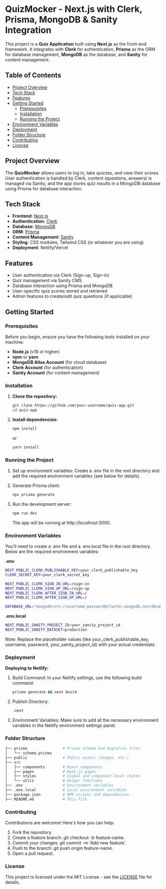 # **QuizMocker - Next.js with Clerk, Prisma, MongoDB & Sanity Integration**

This project is a **Quiz Application** built using **Next.js** as the front-end framework. It integrates with **Clerk** for authentication, **Prisma** as the ORM for database management, **MongoDB** as the database, and **Sanity** for content management.

## **Table of Contents**

- [Project Overview](#project-overview)
- [Tech Stack](#tech-stack)
- [Features](#features)
- [Getting Started](#getting-started)
  - [Prerequisites](#prerequisites)
  - [Installation](#installation)
  - [Running the Project](#running-the-project)
- [Environment Variables](#environment-variables)
- [Deployment](#deployment)
- [Folder Structure](#folder-structure)
- [Contributing](#contributing)
- [License](#license)

## **Project Overview**

The **QuizMocker** allows users to log in, take quizzes, and view their scores. User authentication is handled by Clerk, content (questions, answers) is managed via Sanity, and the app stores quiz results in a MongoDB database using Prisma for database interaction.

## **Tech Stack**

- **Frontend**: [Next.js](https://nextjs.org/)
- **Authentication**: [Clerk](https://clerk.dev/)
- **Database**: [MongoDB](https://www.mongodb.com/)
- **ORM**: [Prisma](https://www.prisma.io/)
- **Content Management**: [Sanity](https://www.sanity.io/)
- **Styling**: CSS modules, Tailwind CSS (or whatever you are using)
- **Deployment**: Netlify/Vercel

## **Features**

- User authentication via Clerk (Sign-up, Sign-in)
- Quiz management via Sanity CMS
- Database interaction using Prisma and MongoDB
- User-specific quiz scores stored and retrieved
- Admin features to create/edit quiz questions (if applicable)

## **Getting Started**

### **Prerequisites**

Before you begin, ensure you have the following tools installed on your machine:

- **Node.js** (v16 or higher)
- **npm** or **yarn**
- **MongoDB Atlas Account** (for cloud database)
- **Clerk Account** (for authentication)
- **Sanity Account** (for content management)

### **Installation**

1. **Clone the repository:**

   ```bash
   git clone https://github.com/your-username/quiz-app.git
   cd quiz-app

2. **Install dependencies:**

   ```bash
   npm install
   ```

   or
   ```bash
   yarn install
   ```

### **Running the Project**

1. Set up environment variables: Create a .env file in the root directory and add the required environment variables (see below for details).

2. Generate Prisma client:
  
   ```bash
   npx prisma generate
   ```
3. Run the development server:

   ```bash
   npm run dev
   ```

   The app will be running at http://localhost:3000.

### **Environment Variables**
   You'll need to create a .env file and a .env.local file in the root directory. Below are the required environment variables:

**.env**

   ```bash
   NEXT_PUBLIC_CLERK_PUBLISHABLE_KEY=your_clerk_publishable_key
   CLERK_SECRET_KEY=your_clerk_secret_key

   NEXT_PUBLIC_CLERK_SIGN_IN_URL=/sign-in
   NEXT_PUBLIC_CLERK_SIGN_UP_URL=/sign-up
   NEXT_PUBLIC_CLERK_AFTER_SIGN_IN_URL=/
   NEXT_PUBLIC_CLERK_AFTER_SIGN_UP_URL=/

   DATABASE_URL="mongodb+srv://username:password@cluster.mongodb.net/dbname?retryWrites=true&w=majority"
   ```
**.env.local**

   ```bash
  NEXT_PUBLIC_SANITY_PROJECT_ID=your_sanity_project_id
  NEXT_PUBLIC_SANITY_DATASET=production
   ```
  Note: Replace the placeholder values (like your_clerk_publishable_key, username, password, your_sanity_project_id) with your 
  actual credentials.

### **Deployment**

**Deploying to Netlify:**
1. Build Command: In your Netlify settings, use the following build command:

   ```bash
   prisma generate && next build
   ```
2. Publish Directory:

   ```bash
   .next
   ```
3. Environment Variables: Make sure to add all the necessary environment variables in the Netlify environment settings panel.

### **Folder Structure**
   ```bash
   ├── prisma                # Prisma schema and migration files
   │   └── schema.prisma
   ├── public                # Public assets (images, etc.)
   ├── src
   │   ├── components        # React components
   │   ├── pages             # Next.js pages
   │   ├── styles            # Global and component-level styles
   │   └── utils             # Helper functions
   ├── .env                  # Environment variables
   ├── .env.local            # Local environment variables
   ├── package.json          # NPM scripts and dependencies
   ├── README.md             # This file
   ```
### **Contributing**
Contributions are welcome! Here's how you can help:
1. Fork the repository.
2. Create a feature branch: git checkout -b feature-name.
3. Commit your changes: git commit -m 'Add new feature'.
4. Push to the branch: git push origin feature-name.
5. Open a pull request.

### **License**
This project is licensed under the MIT License - see the [LICENSE](./LICENSE) file for details.




